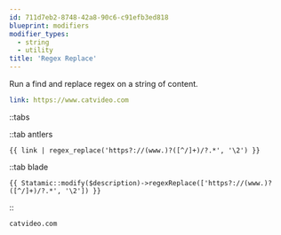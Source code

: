 ```yaml
---
id: 711d7eb2-8748-42a8-90c6-c91efb3ed818
blueprint: modifiers
modifier_types:
  - string
  - utility
title: 'Regex Replace'
---
```

Run a find and replace regex on a string of content.

```yaml
link: https://www.catvideo.com
```

::tabs

::tab antlers
```antlers
{{ link | regex_replace('https?://(www.)?([^/]+)/?.*', '\2') }}
```
::tab blade
```blade
{{ Statamic::modify($description)->regexReplace(['https?://(www.)?([^/]+)/?.*', '\2']) }}
```
::

```html
catvideo.com
```
